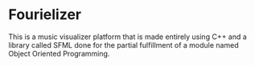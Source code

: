 # Fourielizer
This is a music visualizer platform that is made entirely using C++ and a library called SFML done for the partial fulfillment of a module named Object Oriented Programming.
